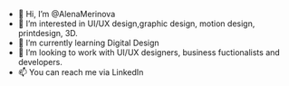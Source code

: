 - 👋 Hi, I’m @AlenaMerinova
- 👀 I’m interested in UI/UX design,graphic design, motion design, printdesign, 3D.
- 🌱 I’m currently learning Digital Design
- 💞️ I’m looking to work with UI/UX designers, business fuctionalists and developers.
- 📫 You can reach me via LinkedIn 
